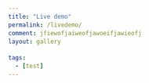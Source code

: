 ```yaml
---
title: "Live demo"
permalink: /livedemo/
comment: jfiewofjaiweofjawoeifjawieofj
layout: gallery

tags:
  - [test]
---
```


<html lang="{{ site.locale | slice: 0,2 | default: "en" }}" class="no-js">
<head>
    <style>
        .gallery {
            display: flex;
            flex-wrap: wrap;
            justify-content: space-around;
        }

        .gallery-item {
            position: relative;
            margin: 10px;
            overflow: hidden;
            width: 300px;
            height: 200px;
        }

        .gallery-item img {
            width: 100%;
            height: 100%;
            object-fit: cover;
        }

        .gallery-item .hover-button {
            position: absolute;
            top: 50%;
            left: 50%;
            transform: translate(-50%, -50%);
            background-color: rgba(255,255,255, 0.9);
            color: #FF0000;
            padding: 10px 20px;
            border: none;
            cursor: pointer;
            opacity: 0;
            transition: opacity 0.3s ease-in-out;
            text-decoration: none;
        }

        .gallery-item .title {
            position: absolute;
            bottom: 0;
            left: 0;
            width: 100%;
            background-color: rgba(0, 0, 0, 0.5);
            color: #fff;
            padding: 5px 10px;
        }


        .gallery-item:hover .hover-button {
            opacity: 1;
        }
    </style>
    </head>

<body>
   <div class="gallery">
        <div class="gallery-item">
            <img src='/assets/images/demo/jukebox.png' >
            <a href="https://onejae.github.io/demo/jukebox" class="hover-button" target='_blank'>Open</a>
            <div class="title">Jukebox(Three.js + React.js)</div>
        </div>
        <div class="gallery-item">
            <img src='/assets/images/demo/keymetronome.png' >
            <a href="https://yesjamstudio.com/" class="hover-button" target='_blank'>Open</a>
            <div class="title">Metronome(React Native)</div>
        </div>
        <!-- <div class="gallery-item">
            <img src='/assets/images/demo/jukebox.png' >
            <a href="https://onejae.github.io/demo/jukebox" class="hover-button" target='_blank'>Open</a>
            <div class="title">Game Streaming(k8s, C++)</div>
        </div> -->
    </div>
</body>
</html>
